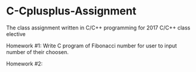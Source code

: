 # C-Cplusplus-Assignment

The class assignment written in C/C++ programming for 2017 C/C++ class elective

Homework #1: Write C program of Fibonacci number for user to input number of their choosen. 

Homework #2:
